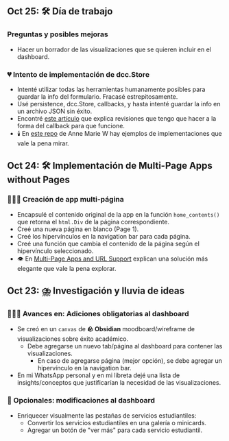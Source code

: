 ## Oct 25: 🛠️ Día de trabajo
### Preguntas y posibles mejoras
- Hacer un borrador de las visualizaciones que se quieren incluir en el dashboard.

### 💔 Intento de implementación de dcc.Store
- Intenté utilizar todas las herramientas humanamente posibles para guardar la info del formulario. Fracasé estrepitosamente.
- Usé persistence, dcc.Store, callbacks, y hasta intenté guardar la info en un archivo JSON sin éxito.
- Encontré [este artículo](https://stackoverflow.com/questions/63860623/plotly-dash-how-to-store-input-data-in-multipage-app) que explica revisiones que tengo que hacer a la forma del callback para que funcione.
- 🕯️ En [este repo](https://github.com/AnnMarieW/dash-multi-page-app-demos#7-multi_page_layout_functions) de Anne Marie W hay ejemplos de implementaciones que vale la pena mirar.

## Oct 24: 🛠️ Implementación de Multi-Page Apps without Pages
### 👩🏽‍🎨 Creación de app multi-página
- Encapsulé el contenido original de la app en la función `home_contents()` que retorna el `html.Div` de la página correspondiente.
- Creé una nueva página en blanco (Page 1).
- Creé los hipervínculos en la navigation bar para cada página.
- Creé una función que cambia el contenido de la página según el hipervínculo seleccionado.
- 👁️ En [Multi-Page Apps and URL Support](https://dash.plotly.com/urls#dynamically-create-a-layout-for-multi-page-app-validation) explican una solución más elegante que vale la pena explorar.

## Oct 23: ⛈️ Investigación y lluvia de ideas
### 👩🏽‍🎨 Avances en: Adiciones obligatorias al dashboard
- Se creó en un `canvas` de **🪨 Obsidian** moodboard/wireframe de visualizaciones sobre éxito académico.
    - Debe agregarse un nuevo tab/página al dashboard para contener las visualizaciones.
        - En caso de agregarse página (mejor opción), se debe agregar un hipervínculo en la navigation bar.
- En mi WhatsApp personal y en mi libreta dejé una lista de insights/conceptos que justificarían la necesidad de las visualizaciones.

### 🤔 Opcionales: modificaciones al dashboard
- Enriquecer visualmente las pestañas de servicios estudiantiles:
    - Convertir los servicios estudiantiles en una galería o minicards.
    - Agregar un botón de "ver más" para cada servicio estudiantil.   
